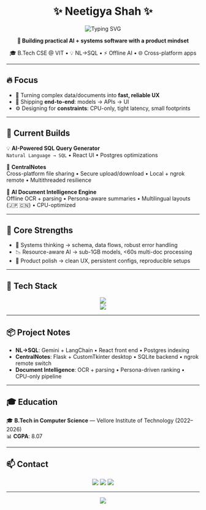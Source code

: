 <!--
  README.md — Neetigya Shah
  Style: catchy, visual, project-first
-->

<h1 align="center">✨ Neetigya Shah ✨</h1>

<p align="center">
  <img src="https://readme-typing-svg.herokuapp.com?font=Fira+Code&pause=1000&center=true&width=500&lines=Building+AI+%2B+Systems+Software;Turning+Ideas+Into+Products;Designing+for+Speed+%26+Reliability" alt="Typing SVG" />
</p>

<p align="center"><strong>🚀 Building practical AI + systems software with a product mindset</strong></p>
<p align="center">🎓 B.Tech CSE @ VIT • 💡 NL→SQL • ⚡ Offline AI • 🌐 Cross-platform apps</p>

---

## 🔥 Focus
- 🧩 Turning complex data/documents into **fast, reliable UX**  
- 🚀 Shipping **end-to-end**: models → APIs → UI  
- ⚙️ Designing for **constraints**: CPU-only, tight latency, small footprints  

---

## 🚧 Current Builds
💡 **AI-Powered SQL Query Generator**  
`Natural Language → SQL` • React UI • Postgres optimizations  

📂 **CentralNotes**  
Cross-platform file sharing • Secure upload/download • Local + ngrok remote • Multithreaded resilience  

📑 **AI Document Intelligence Engine**  
Offline OCR + parsing • Persona-aware summaries • Multilingual layouts (🇯🇵 🇨🇳) • CPU-optimized  

---

## 🧠 Core Strengths
- 🔄 Systems thinking → schema, data flows, robust error handling  
- 📉 Resource-aware AI → sub-1GB models, <60s multi-doc processing  
- 🎨 Product polish → clean UX, persistent configs, reproducible setups  

---

## 🧰 Tech Stack
<p align="center">
  <img src="https://skillicons.dev/icons?i=java,python,cpp,postgres,html,css,react,nodejs,flask,docker,git,gcp" /><br/>
  <img src="https://skillicons.dev/icons?i=pycharm,vscode,idea,eclipse,wordpress" />
</p>

---

## 📦 Project Notes
- **NL→SQL**: Gemini + LangChain • React front end • Postgres indexing  
- **CentralNotes**: Flask + CustomTkinter desktop • SQLite backend • ngrok remote switch  
- **Document Intelligence**: OCR + parsing • Persona-driven ranking • CPU-only pipeline  

---

## 🎓 Education
🎓 **B.Tech in Computer Science** — Vellore Institute of Technology (2022–2026)  
📊 **CGPA**: 8.07  

---

## 📫 Contact
<p align="center">
  <a href="mailto:neetigyashah@gmail.com"><img src="https://img.shields.io/badge/Email-D14836?style=for-the-badge&logo=gmail&logoColor=white"/></a>
  <a href="https://www.linkedin.com/in/yourlinkedin"><img src="https://img.shields.io/badge/LinkedIn-0A66C2?style=for-the-badge&logo=linkedin&logoColor=white"/></a>
  <a href="https://github.com/neetigya"><img src="https://img.shields.io/badge/GitHub-181717?style=for-the-badge&logo=github&logoColor=white"/></a>
</p>

---

<p align="center">
  <img src="https://komarev.com/ghpvc/?username=neetigya&label=Profile%20Views&color=blueviolet&style=for-the-badge" />
</p>

